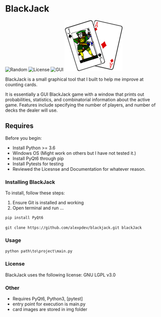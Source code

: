 # BlackJack

![Random](https://img.shields.io/badge/Random-2355-orange)
![License](https://img.shields.io/badge/License-GNU%20LGPL-blue)
![GUI](https://img.shields.io/badge/GUI-Qt-green)
![Logo](./img/blackjackicon.png)

BlackJack is a small graphical tool that I built to help me improve at counting cards.

It is essentially a GUI BlackJack game with a window that prints out probabilities,
statistics, and combinatorial information about the active game. Features include
specifying the number of players, and number of decks the dealer will use.

## Requires

Before you begin:

* Install Python >= 3.6
* Windows OS (Might work on others but I have not tested it.)
* Install PyQt6 through pip
* Install Pytests for testing
* Reviewed the Licesnse and Documentation for whatever reason.

### Installing BlackJack

To install, follow these steps:

1. Ensure Git is installed and working
2. Open terminal and run ...

```Windows:
pip install PyQt6

git clone https://github.com/alexpdev/blackjack.git blackJack
```

### Usage

```Windows
python path\to\project\main.py
```

### License

BlackJack uses the following license: GNU LGPL v3.0

### Other

* Requires PyQt6, Python3, [pytest]
* entry point for execution is main.py
* card images are stored in img folder
